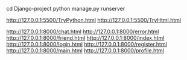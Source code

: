 cd Django-project
python manage.py runserver

http://127.0.0.1:5500/TryPython.html
http://127.0.0.1:5500/TryHtml.html

http://127.0.0.1:8000/chat.html
http://127.0.0.1:8000/error.html
http://127.0.0.1:8000/friend.html
http://127.0.0.1:8000/index.html
http://127.0.0.1:8000/login.html
http://127.0.0.1:8000/register.html
http://127.0.0.1:8000/main.html
http://127.0.0.1:8000/profile.html
